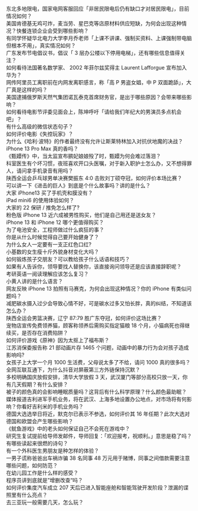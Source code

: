 东北多地限电，国家电网客服回应「非居民限电后仍有缺口才对居民限电」，目前情况如何？  
美国肯德基无鸡可炸，麦当劳、星巴克等店原材料供应短缺，为何会出现这种情况？快餐连锁企业会受到哪些影响？  
有同学怀疑华北电力大学李月乔老师「上课不讲课、强制买资料、上课强制带电脑但根本不用」，真实情况如何？  
广东发布节电倡议书，倡议「 3 层办公楼以下停用电梯」，还有哪些信息值得关注？  
如何看待法国著名数学家、 2002 年菲尔兹奖得主 Laurent Lafforgue 宣布加入华为？  
网传阿里员工离职前在内网发离职感言，称「高 P 男盗女娼，中 P 双面跪舔」，大厂真是这样的吗？  
美国逮捕俄罗斯天然气集团诺瓦泰克首席财务官，是出于哪些原因？会带来哪些影响？  
如何看待电影节评委见面会上，陈坤呼吁「请给我们年纪大的男演员多点机会吧」？  
有什么高级的微信状态句子？  
如何评价电影《失控玩家》？  
为什么《哈利·波特》的作者最终没有允许让斯莱特林加入对抗伏地魔的决战？  
iPhone 13 Pro Max 真的香吗？  
《甄嬛传》中，当太监宣布鹂妃娘娘殁了时，甄嬛为何会难过落泪？  
科室医生有个坏习惯，夜班喜欢开口头医嘱，对于新入职护士怎么办，又不想得罪人，请问拿手机录音有用吗？  
陕西全运会乒乓球男单决赛樊振东 4:0 击败刘丁硕夺冠，如何评价本场比赛？  
可以讲一下《进击的巨人》到底是个什么故事吗？讲的是什么？  
大家 iPhone13 买了手机壳和膜没有？  
iPad mini6 的使用体验如何？  
大家的 22 保研 / 推免怎么样了?  
粉色版 iPhone 13 近六成被男性购买，他们是自己用还是送女友？  
iPhone 13 和 iPhone 12 哪个更值得购买？  
为了电池安全，工程师做过什么疯狂的事？  
你是从什么时候觉得自己要开始健身了？  
为什么女人一定要有一支正红色口红?  
小基数的女生瘦十斤外貌身材变化大吗？  
如何锻炼孩子交朋友？可以教给孩子什么话语和技巧？  
如果有人告诉你，领导要找人替换你，该直接询问领导还是应该直接辞职呢？  
考研英语一阅读理解应该怎么复习？  
小黄人讲的是什么语言？  
网友反映 iPhone 13 拍照有马赛克，为何会出现这种情况？你的 iPhone 有类似问题吗？  
减肥碳水摄入过少会导致心情不好，可是碳水过多又怕长胖，真的纠结，不知道该怎么办？  
陕西全运会男篮决赛，辽宁 87:79 胜广东夺冠，如何评价这场比赛？  
宠物店宣传免费领养猫，顾客称领养后需购买指定猫粮 18 个月，小猫病死也得继续买，是否存在消费陷阱？  
如何评价游戏《原神》因为太抠上了福布斯？  
江苏消保委报告称 21 部动画片存 1465 个问题，动画中的暴力行为会对孩子造成影响吗?  
女孩子上大学一个月 1000 生活费，父母说太多了不给，请问 1000 真的很多吗？  
全网互联互通下，为什么抖音对屏蔽第三方外链保持沉默？  
多校明确国庆放假安排，清华大学放假 3 天，武汉厦门等部分高校只放一天，你有几天假期？有什么安排？  
被子的颜色真的会影响睡眠质量吗？这背后有什么科学原理？什么颜色最助眠？  
媒体报道吉利进军手机业务，将在武汉、上海多地设置办公地点，对市场将有何影响？你看好吉利米的手机业务吗？  
德国大选选举日将近，默克尔已表示不参选，如何评价其 16 年任期？此次大选对德国和欧盟会产生哪些影响？  
《鱿鱼游戏》中的老头如何保证自己不会死在游戏中？  
研究生复试提前给导师发邮件，导师回复：「欢迎报考，祝顺利。」意思是稳了吗？  
有哪些读起来很燃的诗句？  
有一个外科医生男朋友是种怎样的体验？  
一男子谎称爸爸出车祸诈骗 38 名同事 48 万元用于赌博，同事之间借款需要注意哪些问题，如何防范？  
在幼儿园工作是什么样的感受？  
程序员讲到底就是”增删改查“吗？  
如何评价集度汽车成立 207 天后已进入智能座舱和智能驾驶开发阶段？泄漏的谍照里有什么亮点？  
去三亚玩一般需要几天，怎么玩？  
